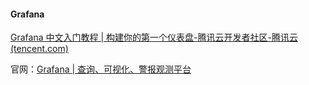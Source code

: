#### Grafana

[Grafana 中文入门教程 | 构建你的第一个仪表盘-腾讯云开发者社区-腾讯云 (tencent.com)](https://cloud.tencent.com/developer/article/1807679)

官网：[Grafana | 查询、可视化、警报观测平台](https://grafana.com/zh-cn/grafana/?tab=performance)